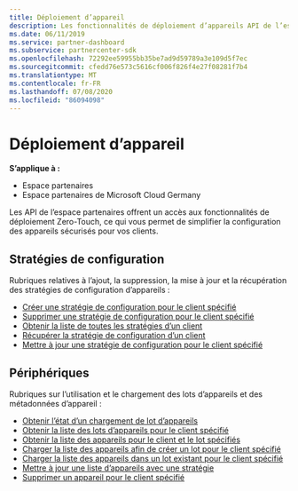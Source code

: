 ```yaml
---
title: Déploiement d’appareil
description: Les fonctionnalités de déploiement d’appareils API de l’espace partenaires incluent des stratégies de configuration et des appareils.
ms.date: 06/11/2019
ms.service: partner-dashboard
ms.subservice: partnercenter-sdk
ms.openlocfilehash: 72292ee59955bb35be7ad9d59789a3e109d5f7ec
ms.sourcegitcommit: cfedd76e573c5616cf006f826f4e27f08281f7b4
ms.translationtype: MT
ms.contentlocale: fr-FR
ms.lasthandoff: 07/08/2020
ms.locfileid: "86094098"
---
```

# <a name="device-deployment"></a>Déploiement d’appareil

**S’applique à :**

- Espace partenaires
- Espace partenaires de Microsoft Cloud Germany

Les API de l’espace partenaires offrent un accès aux fonctionnalités de déploiement Zero-Touch, ce qui vous permet de simplifier la configuration des appareils sécurisés pour vos clients.

## <a name="configuration-policies"></a>Stratégies de configuration

Rubriques relatives à l’ajout, la suppression, la mise à jour et la récupération des stratégies de configuration d’appareils :

- [Créer une stratégie de configuration pour le client spécifié](create-a-new-configuration-policy-for-the-specified-customer.md)
- [Supprimer une stratégie de configuration pour le client spécifié](delete-a-configuration-policy-for-the-specified-customer.md)
- [Obtenir la liste de toutes les stratégies d’un client](get-a-list-of-a-customer-s-policies.md)
- [Récupérer la stratégie de configuration d’un client](retrieve-a-customer-s-configuration-policy.md)
- [Mettre à jour une stratégie de configuration pour le client spécifié](update-a-configuration-policy-for-the-specified-customer.md)

## <a name="devices"></a>Périphériques

Rubriques sur l’utilisation et le chargement des lots d’appareils et des métadonnées d’appareil :

- [Obtenir l’état d’un chargement de lot d’appareils](get-the-status-of-a-device-batch-upload.md)
- [Obtenir la liste des lots d’appareils pour le client spécifié](get-the-list-of-device-batches-for-the-specified-customer.md)
- [Obtenir la liste des appareils pour le client et le lot spécifiés](get-a-list-of-devices-for-the-specified-batch-and-customer.md)
- [Charger la liste des appareils afin de créer un lot pour le client spécifié](upload-a-list-of-devices-to-create-a-new-batch-for-the-specified-customer.md)
- [Charger la liste des appareils dans un lot existant pour le client spécifié](upload-a-list-of-devices-for-the-specified-customer.md)
- [Mettre à jour une liste d’appareils avec une stratégie](update-a-list-of-devices-with-a-policy.md)
- [Supprimer un appareil pour le client spécifié](delete-a-device-for-the-specified-customer.md)
